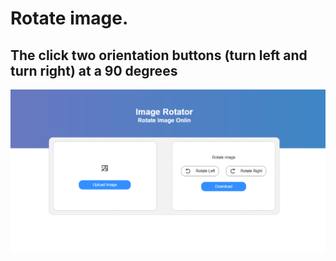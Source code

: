 # Rotate image.

## The click two orientation buttons (turn left and turn right) at a 90 degrees 

![](./ImageRotate.png)